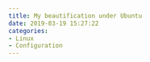 ```yaml
---
title: My beautification under Ubuntu
date: 2019-03-19 15:27:22
categories:
- Linux
- Configuration
---
```

